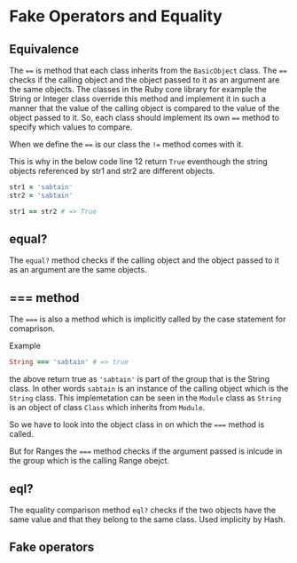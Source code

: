 # Fake Operators and Equality

## Equivalence

The `==` is method that each class inherits from the `BasicObject` class. The `==` checks if the calling object and the object passed to it as an argument are the same objects. The classes in the Ruby core library for example the String or Integer class override this method and implement it in such a manner that the value of the calling object is compared to the value of the object passed to it. So, each class should implement its own `==` method to specify which values to compare.

When we define the `==` is our class the `!=` method comes with it.

This is why in the below code line 12 return `True` eventhough the string objects referenced by str1 and str2 are different objects.

```ruby
str1 = 'sabtain'
str2 = 'sabtain'

str1 == str2 # => True
```
## equal?

The `equal?` method checks if the calling object and the object passed to it as an argument are the same objects.

## === method

The `===` is also a method which is implicitly called by the case statement for comaprison.

Example

```ruby
String === 'sabtain' # => true
```
the above return true as `'sabtain'` is part of the group that is the String class. In other words `sabtain` is an instance of the calling object which is the `String` class. This implemetation can be seen in the `Module` class as `String` is an object of class `Class` which inherits from `Module`.

So we have to look into the object class in on which the `===` method is called.

But for Ranges the `===` method checks if the argument passed is inlcude in the group which is the calling Range obejct.

## eql?

The equality comparison method `eql?` checks if the two objects have the same value and that they belong to the same class. Used implicity by Hash.

## Fake operators

